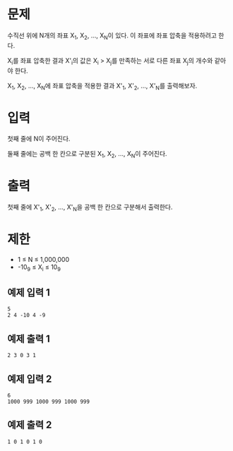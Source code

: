문제
=========
수직선 위에 N개의 좌표 X<sub>1</sub>, X<sub>2</sub>, ..., X<sub>N</sub>이 있다. 이 좌표에 좌표 압축을 적용하려고 한다.

X<sub>i</sub>를 좌표 압축한 결과 X'<sub>i</sub>의 값은 X<sub>i</sub> > X<sub>j</sub>를 만족하는 서로 다른 좌표 X<sub>j</sub>의 개수와 같아야 한다.

X<sub>1</sub>, X<sub>2</sub>, ..., X<sub>N</sub>에 좌표 압축을 적용한 결과 X'<sub>1</sub>, X'<sub>2</sub>, ..., X'<sub>N</sub>를 출력해보자.

입력
=========
첫째 줄에 N이 주어진다.

둘째 줄에는 공백 한 칸으로 구분된 X<sub>1</sub>, X<sub>2</sub>, ..., X<sub>N</sub>이 주어진다.

출력
========
첫째 줄에 X'<sub>1</sub>, X'<sub>2</sub>, ..., X'<sub>N</sub>을 공백 한 칸으로 구분해서 출력한다.

제한
========
- 1 ≤ N ≤ 1,000,000
- -10<sub>9</sub> ≤ X<sub>i</sub> ≤ 10<sub>9</sub>

예제 입력 1
-------
```
5
2 4 -10 4 -9
```
예제 출력 1 
--------
```
2 3 0 3 1
```
예제 입력 2 
--------
```
6
1000 999 1000 999 1000 999
```
예제 출력 2 
----------
```
1 0 1 0 1 0
```
